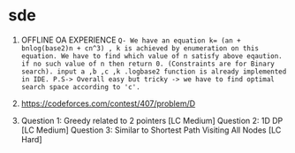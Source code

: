 # sde

1. OFFLINE OA EXPERIENCE
```Q- We have an equation k= (an + bnlog(base2)n + cn^3) , k is achieved by enumeration on this equation. We have to find which value of n satisfy above eqaution. if no such value of n then return 0. (Constraints are for Binary search). input a ,b ,c ,k .logbase2 function is already implemented in IDE. P.S-> Overall easy but tricky -> we have to find optimal search space according to 'c'.```

2. https://codeforces.com/contest/407/problem/D

3. Question 1: Greedy related to 2 pointers [LC Medium]
Question 2: 1D DP [LC Medium]
Question 3: Similar to Shortest Path Visiting All Nodes [LC Hard]
